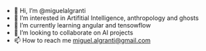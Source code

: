 - 👋 Hi, I’m @miguelalgranti
- 👀 I’m interested in Artifitial Intelligence, anthropology and ghosts
- 🌱 I’m currently learning angular and tensowflow
- 💞️ I’m looking to collaborate on AI projects
- 📫 How to reach me miguel.algranti@gmail.com

<!---
miguelalgranti/miguelalgranti is a ✨ special ✨ repository because its `README.md` (this file) appears on your GitHub profile.
You can click the Preview link to take a look at your changes.
--->
